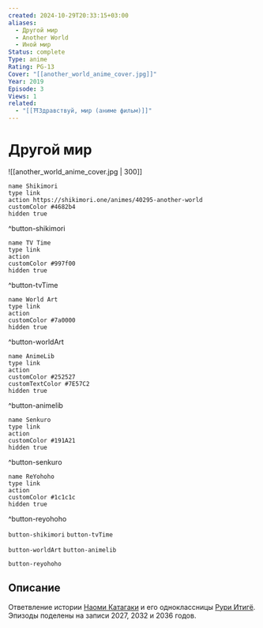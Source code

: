 ```yaml
---
created: 2024-10-29T20:33:15+03:00
aliases:
  - Другой мир
  - Another World
  - Иной мир
Status: complete
Type: anime
Rating: PG-13
Cover: "[[another_world_anime_cover.jpg]]"
Year: 2019
Episode: 3
Views: 1
related:
  - "[[⛩️Здравствуй, мир (аниме фильм)]]"
---
```


# Другой мир

![[another_world_anime_cover.jpg | 300]]

```button
name Shikimori
type link
action https://shikimori.one/animes/40295-another-world
customColor #4682b4
hidden true
```
^button-shikimori

```button
name TV Time
type link
action 
customColor #997f00
hidden true
```
^button-tvTime

```button
name World Art
type link
action 
customColor #7a0000
hidden true
```
^button-worldArt

```button
name AnimeLib
type link
action 
customColor #252527
customTextColor #7E57C2
hidden true
```
^button-animelib

```button
name Senkuro
type link
action 
customColor #191A21
hidden true
```
^button-senkuro

```button
name ReYohoho
type link
action 
customColor #1c1c1c
hidden true
```
^button-reyohoho



`button-shikimori` `button-tvTime`

`button-worldArt` `button-animelib`

`button-reyohoho`

## Описание

Ответвление истории [Наоми Катагаки](https://shikimori.one/characters/176801-naomi-katagaki) и его одноклассницы [Рури Итигё](https://shikimori.one/characters/176800-ruri-ichigyou). Эпизоды поделены на записи 2027, 2032 и 2036 годов.

